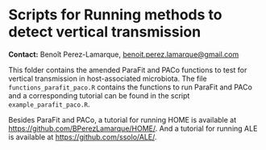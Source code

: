 # Scripts for Running methods to detect vertical transmission 

**Contact:** Benoît Perez-Lamarque, benoit.perez.lamarque@gmail.com


This folder  contains the amended ParaFit and PACo functions to test for vertical transmission in host-associated microbiota. The file `functions_parafit_paco.R` contains the functions to run ParaFit and PACo and a corresponding tutorial can be found in the script `example_parafit_paco.R`. 

Besides ParaFit and PACo, a tutorial for running HOME is available at https://github.com/BPerezLamarque/HOME/. And a tutorial for running ALE is available at https://github.com/ssolo/ALE/.







